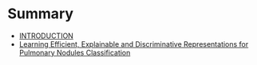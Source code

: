 # Summary

- [INTRODUCTION](./README.md)
- [Learning Efficient, Explainable and Discriminative Representations for Pulmonary Nodules Classification](./lung1.md)
